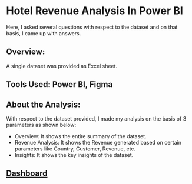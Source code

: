 # Hotel Revenue Analysis In Power BI

Here, I asked several questions with respect to the dataset and on that basis, I came up with answers.

## Overview:
A single dataset was provided as Excel sheet. 

## Tools Used: Power BI, Figma


## About the Analysis:
With respect to the dataset provided, I made my analysis on the basis of 3 parameters as shown below:
* Overview: It shows the entire summary of the dataset.
* Revenue Analysis: It shows the Revenue generated based on certain parameters like Country, Customer, Revenue, etc.
* Insights: It shows the key insights of the dataset.

## [Dashboard](https://app.powerbi.com/view?r=eyJrIjoiYmU0YWYyNzktMTU0ZS00NjM2LWJjZmItYjM5MDIzYTg2MDdiIiwidCI6ImQ3MzA2Mjg2LTllYTUtNDUyNi05N2FjLTJmMzg2MzAwODY4MCJ9)

